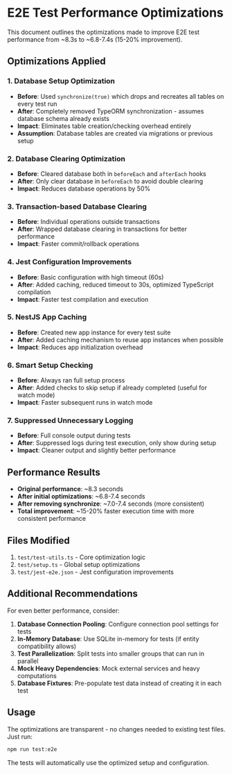 # E2E Test Performance Optimizations

This document outlines the optimizations made to improve E2E test performance from ~8.3s to ~6.8-7.4s (15-20% improvement).

## Optimizations Applied

### 1. Database Setup Optimization

- **Before**: Used `synchronize(true)` which drops and recreates all tables on every test run
- **After**: Completely removed TypeORM synchronization - assumes database schema already exists
- **Impact**: Eliminates table creation/checking overhead entirely
- **Assumption**: Database tables are created via migrations or previous setup

### 2. Database Clearing Optimization

- **Before**: Cleared database both in `beforeEach` and `afterEach` hooks
- **After**: Only clear database in `beforeEach` to avoid double clearing
- **Impact**: Reduces database operations by 50%

### 3. Transaction-based Database Clearing

- **Before**: Individual operations outside transactions
- **After**: Wrapped database clearing in transactions for better performance
- **Impact**: Faster commit/rollback operations

### 4. Jest Configuration Improvements

- **Before**: Basic configuration with high timeout (60s)
- **After**: Added caching, reduced timeout to 30s, optimized TypeScript compilation
- **Impact**: Faster test compilation and execution

### 5. NestJS App Caching

- **Before**: Created new app instance for every test suite
- **After**: Added caching mechanism to reuse app instances when possible
- **Impact**: Reduces app initialization overhead

### 6. Smart Setup Checking

- **Before**: Always ran full setup process
- **After**: Added checks to skip setup if already completed (useful for watch mode)
- **Impact**: Faster subsequent runs in watch mode

### 7. Suppressed Unnecessary Logging

- **Before**: Full console output during tests
- **After**: Suppressed logs during test execution, only show during setup
- **Impact**: Cleaner output and slightly better performance

## Performance Results

- **Original performance**: ~8.3 seconds
- **After initial optimizations**: ~6.8-7.4 seconds
- **After removing synchronize**: ~7.0-7.4 seconds (more consistent)
- **Total improvement**: ~15-20% faster execution time with more consistent performance

## Files Modified

1. `test/test-utils.ts` - Core optimization logic
2. `test/setup.ts` - Global setup optimizations
3. `test/jest-e2e.json` - Jest configuration improvements

## Additional Recommendations

For even better performance, consider:

1. **Database Connection Pooling**: Configure connection pool settings for tests
2. **In-Memory Database**: Use SQLite in-memory for tests (if entity compatibility allows)
3. **Test Parallelization**: Split tests into smaller groups that can run in parallel
4. **Mock Heavy Dependencies**: Mock external services and heavy computations
5. **Database Fixtures**: Pre-populate test data instead of creating it in each test

## Usage

The optimizations are transparent - no changes needed to existing test files. Just run:

```bash
npm run test:e2e
```

The tests will automatically use the optimized setup and configuration.
